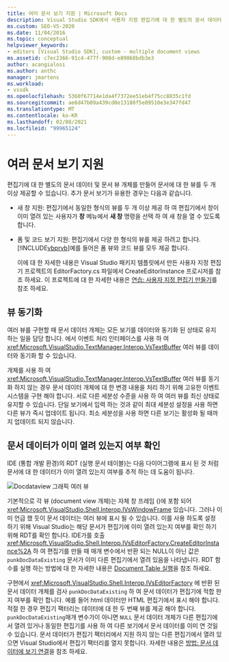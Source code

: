 ```yaml
---
title: 여러 문서 보기 지원 | Microsoft Docs
description: Visual Studio SDK에서 사용자 지정 편집기에 대 한 별도의 문서 데이터 및 문서 뷰 개체를 사용 하 여 문서를 두 개 이상 제공 하는 방법에 대해 알아봅니다.
ms.custom: SEO-VS-2020
ms.date: 11/04/2016
ms.topic: conceptual
helpviewer_keywords:
- editors [Visual Studio SDK], custom - multiple document views
ms.assetid: c7ec2366-91c4-477f-908d-e89068bdb3e3
author: acangialosi
ms.author: anthc
manager: jmartens
ms.workload:
- vssdk
ms.openlocfilehash: 5360f67714e1da4f7372ee51eb4f75cc8835c1fd
ms.sourcegitcommit: ae6d47b09a439cd0e13180f5e89510e3e347fd47
ms.translationtype: MT
ms.contentlocale: ko-KR
ms.lasthandoff: 02/08/2021
ms.locfileid: "99965124"
---
```

# <a name="supporting-multiple-document-views"></a>여러 문서 보기 지원
편집기에 대 한 별도의 문서 데이터 및 문서 뷰 개체를 만들어 문서에 대 한 뷰를 두 개 이상 제공할 수 있습니다. 추가 문서 보기가 유용한 경우는 다음과 같습니다.

- 새 창 지원: 편집기에서 동일한 형식의 뷰를 두 개 이상 제공 하 여 편집기에서 창이 이미 열려 있는 사용자가 **창** 메뉴에서 **새 창** 명령을 선택 하 여 새 창을 열 수 있도록 합니다.

- 폼 및 코드 보기 지원: 편집기에서 다양 한 형식의 뷰를 제공 하려고 합니다. [!INCLUDE[vbprvb](../code-quality/includes/vbprvb_md.md)]예를 들어은 폼 뷰와 코드 뷰를 모두 제공 합니다.

  이에 대 한 자세한 내용은 Visual Studio 패키지 템플릿에서 만든 사용자 지정 편집기 프로젝트의 EditorFactory.cs 파일에서 CreateEditorInstance 프로시저를 참조 하세요. 이 프로젝트에 대 한 자세한 내용은 [연습: 사용자 지정 편집기 만들기](../extensibility/walkthrough-creating-a-custom-editor.md)를 참조 하세요.

## <a name="synchronizing-views"></a>뷰 동기화
 여러 뷰를 구현할 때 문서 데이터 개체는 모든 보기를 데이터와 동기화 된 상태로 유지 하는 일을 담당 합니다. 에서 이벤트 처리 인터페이스를 사용 하 여 <xref:Microsoft.VisualStudio.TextManager.Interop.VsTextBuffer> 여러 뷰를 데이터와 동기화 할 수 있습니다.

 개체를 사용 하 여 <xref:Microsoft.VisualStudio.TextManager.Interop.VsTextBuffer> 여러 뷰를 동기화 하지 않는 경우 문서 데이터 개체에 대 한 변경 내용을 처리 하기 위해 고유한 이벤트 시스템을 구현 해야 합니다. 서로 다른 세분성 수준을 사용 하 여 여러 뷰를 최신 상태로 유지할 수 있습니다. 단일 보기에서 입력 하는 것과 같이 최대 세분성 설정을 사용 하면 다른 뷰가 즉시 업데이트 됩니다. 최소 세분성을 사용 하면 다른 보기는 활성화 될 때까지 업데이트 되지 않습니다.

## <a name="determining-whether-document-data-is-already-open"></a>문서 데이터가 이미 열려 있는지 여부 확인
 IDE (통합 개발 환경)의 RDT (실행 문서 테이블)는 다음 다이어그램에 표시 된 것 처럼 문서에 대 한 데이터가 이미 열려 있는지 여부를 추적 하는 데 도움이 됩니다.

 ![Docdataview 그래픽](../extensibility/media/docdataview.gif "Docdataview") 여러 뷰

 기본적으로 각 뷰 (document view 개체)는 자체 창 프레임 ()에 포함 되어 <xref:Microsoft.VisualStudio.Shell.Interop.IVsWindowFrame> 있습니다. 그러나 이미 언급 했 듯이 문서 데이터는 여러 뷰에 표시 될 수 있습니다. 이를 사용 하도록 설정 하기 위해 Visual Studio는 해당 문서가 편집기에 이미 열려 있는지 여부를 확인 하기 위해 RDT를 확인 합니다. IDE가를 호출 <xref:Microsoft.VisualStudio.Shell.Interop.IVsEditorFactory.CreateEditorInstance%2A> 하 여 편집기를 만들 때 매개 변수에서 반환 되는 NULL이 아닌 값은 `punkDocDataExisting` 문서가 이미 다른 편집기에서 열려 있음을 나타냅니다. RDT 함수를 실행 하는 방법에 대 한 자세한 내용은 [Document Table 실행](../extensibility/internals/running-document-table.md)을 참조 하세요.

 구현에서 <xref:Microsoft.VisualStudio.Shell.Interop.IVsEditorFactory> 에 반환 된 문서 데이터 개체를 검사 `punkDocDataExisting` 하 여 문서 데이터가 편집기에 적합 한지 여부를 확인 합니다. 예를 들어 html 데이터만 HTML 편집기에서 표시 해야 합니다. 적절 한 경우 편집기 팩터리는 데이터에 대 한 두 번째 뷰를 제공 해야 합니다. `punkDocDataExisting`매개 변수가이 아니면 `NULL` 문서 데이터 개체가 다른 편집기에서 열려 있거나 동일한 편집기를 사용 하 여 다른 보기에서 문서 데이터를 이미 연 것일 수 있습니다. 문서 데이터가 편집기 팩터리에서 지원 하지 않는 다른 편집기에서 열려 있으면 Visual Studio에서 편집기 팩터리를 열지 못합니다. 자세한 내용은 [방법: 문서 데이터에 보기 연결](../extensibility/how-to-attach-views-to-document-data.md)을 참조 하세요.
